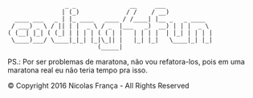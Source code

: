```
                _ _               __     ___             
               | (_)             / /    / __)            
  ____ ___   _ | |_ ____   ____ / /____| |__ _   _ ____  
 / ___) _ \ / || | |  _ \ / _  |___   _)  __) | | |  _ \ 
( (__| |_| ( (_| | | | | ( ( | |   | | | |  | |_| | | | |
 \____)___/ \____|_|_| |_|\_|| |   |_| |_|   \____|_| |_|
                         (_____|                         
```

PS.: Por ser problemas de maratona, não vou refatora-los, pois em uma maratona real eu não teria tempo pra isso.

© Copyright 2016 Nicolas França - All Rights Reserved
